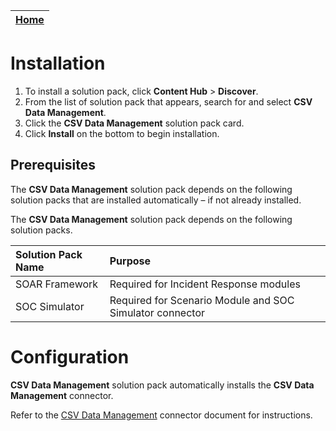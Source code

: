 | [Home](https://github.com/fortinet-fortisoar/solution-pack-csv-data-management/blob/develop/README.md) |
|--------------------------------------------|

# Installation

1. To install a solution pack, click **Content Hub** > **Discover**.
2. From the list of solution pack that appears, search for and select **CSV Data Management**.
3. Click the **CSV Data Management** solution pack card.
4. Click **Install** on the bottom to begin installation.

## Prerequisites

The **CSV Data Management** solution pack depends on the following solution packs that are installed automatically &ndash; if not already installed.

The **CSV Data Management** solution pack depends on the following solution packs.

| **Solution Pack Name** | **Purpose**   |
| :--------------------- | :--------------------------------------- |
| SOAR Framework | Required for Incident Response modules   |
| SOC Simulator  | Required for Scenario Module and SOC Simulator connector |


# Configuration

**CSV Data Management** solution pack automatically installs the **CSV Data Management** connector.

Refer to the [CSV Data Management](https://docs.fortinet.com/document/fortisoar/1.0.0/csv-data-management/270/csv-data-management-v1-0-0#Configuring_the_connector) connector document for instructions.